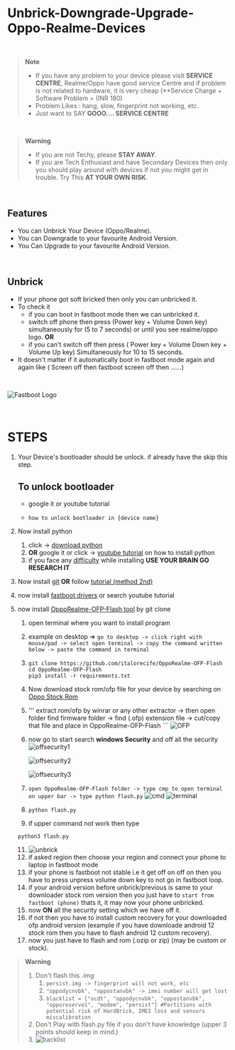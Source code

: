 # Unbrick-Downgrade-Upgrade-Oppo-Realme-Devices

<br/>

> **Note**
> - If you have any problem to your device please visit **SERVICE CENTRE**, Realme/Oppo have good service Centre and if problem is not related to hardware, it is very cheap (**Service Charge + Software Problem = (INR 180)
> - Problem Likes : hang, slow, fingerprint not working, etc.
> - Just want to SAY **GOOO.... SERVICE CENTRE**

<br/>

> **Warning**
> - If you are not Techy, please **STAY AWAY**.
> - If you are Tech Enthusiast and have Secondary Devices then only you should play around with devices if not you might get in trouble.
> Try This **AT YOUR OWN RISK**.

<br/>

## Features
- You can Unbrick Your Device (Oppo/Realme).
- You can Downgrade to your favourite Android Version.
- You Can Upgrade to your favourite Android Version.

<br/>

## Unbrick
- If your phone got soft bricked then only you can unbricked it.
- To check it
    - if you can boot in fastboot mode then we can unbricked it.
    - switch off phone then press (Power key + Volume Down key) simultaneously for (5 to 7 seconds) or until you see realme/oppo logo.
      **OR**
    - if you can't switch off then press ( Power key + Volume Down key + Volume Up key) Simultaneously for 10 to 15 seconds.
- It doesn't matter if it automatically boot in fastboot mode again and again like ( Screen off then fastboot screen off then ......)

<br/>

![Fastboot Logo](img/Fastboot.png)

<br/>

# STEPS

1. Your Device's bootloader should be unlock. if already have the skip this step.
   ## To unlock bootloader
   - google it or youtube tutorial
   -  ```
      how to unlock bootloader in {device name}
      ```
2. Now install python
   1. click -> [download python](https://www.python.org/downloads/)
   2. **OR** google it or click -> [youtube tutorial](https://www.youtube.com/watch?v=bjE7XQV4s-k) on how to install python
   3. if you face any [difficulty](https://youtu.be/lezhrFdVSVY) while installing **USE YOUR BRAIN GO RESEARCH IT**
  
3. Now install [git](https://git-scm.com/)  **OR** follow  [tutorial (method 2nd)](https://linuxhint.com/upgrade-git-latest-version-windows/)
4. now install [fastboot drivers](https://forum.xda-developers.com/t/official-tool-windows-adb-fastboot-and-drivers-15-seconds-adb-installer-v1-4-3.2588979/) or search youtube tutorial
5. now install [OppoRealme-OFP-Flash tool](https://github.com/italorecife/OppoRealme-OFP-Flash) by git clone
    1. open terminal where you want to install program
    2.  example on desktop => ```go to desktop -> click right with mouse/pad -> select open terminal -> copy the command written below -> paste the command in terminal ```
    3.   ```
         git clone https://github.com/italorecife/OppoRealme-OFP-Flash
         cd OppoRealme-OFP-Flash
         pip3 install -r requirements.txt
         ```
   4. Now download stock rom/ofp file for your device by searching on [Oppo Stock Rom](https://oppostockrom.com/)
   5. ''' extract rom/ofp by winrar or any other extractor -> then open folder find firmware folder -> find (.ofp) extension file -> cut/copy that file and place in  OppoRealme-OFP-Flash ```
   ![OFP](img/ofp.png)
   6. now go to  start search **windows Security** and off all the security
      ![offsecurity1](img/offsecurity1.png)
      
      ![offsecurity2](img/offsecurity2.png)
      
      ![offsecurity3](img/offsecurity3.png)
      
   8.  ``` open OppoRealme-OFP-Flash folder -> type cmp to open terminal on upper bar -> type python flash.py ```
      ![cmd](img/cmd.png)
      ![terminal](img/terminal.png)

   9. ```
      python flash.py
      ```

   10. if upper command not work then type
      ```
      python3 flash.py
      ```

   11. ![unbrick](img/unbrick.png)
   12. if asked region then choose your region and connect your phone to laptop in fastboot mode
   13. if your phone is fastboot not stable i.e it get off on off on then you have to press unpress volume down key to not go in fastboot loop.
   14. if your android version before unbrick/previous is same to your downloader stock rom version then you just have to ``` start from fastboot (phone) ``` thats it, it may now your phone unbricked.
   15. now **ON** all the security setting which we have off it.
   16. if not then you have to install custom recovery for your downloaded ofp android version (example if you have downloade android 12 stock rom then you have to flash android 12 custom recovery).
   17. now you just have to flash and rom (.ozip or zip) (may be custom or stock).

> **Warning**
> 1. Don't flash this .img
>    1. ``` persist.img -> fingerprint will not work, etc ```
>    2. ``` "oppodycnvbk", "oppostanvbk" -> imei number will get lost ```
>    3. ``` blacklist = ["ocdt", "oppodycnvbk", "oppostanvbk", "opporeserve1", "modem", "persist"] #Partitions with potential risk of HardBrick, IMEI loss and sensors miscalibration ```
> 2. Don't Play with flash.py file if you don't have knowledge (upper 3 points should keep in mind.)
> 3. ![backlist](img/blacklist.png)
